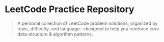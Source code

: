 # LeetCode Practice Repository

> A personal collection of LeetCode problem solutions, organized by topic, difficulty, and language—designed to help you reinforce core data-structure & algorithm patterns.
